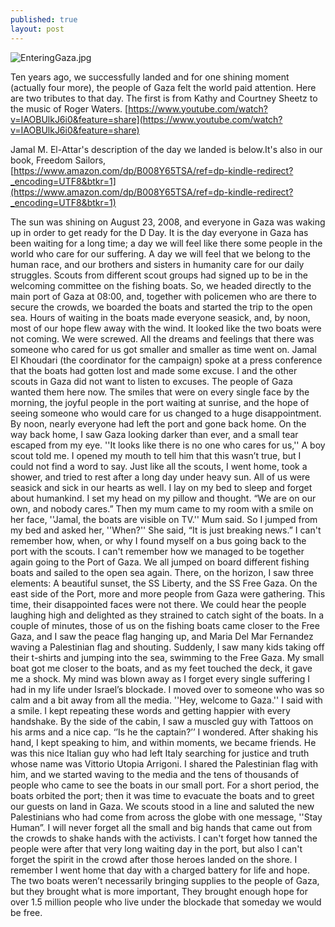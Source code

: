 ```yaml
---
published: true
layout: post
---
```


![EnteringGaza.jpg]({{site.baseurl}}/images/EnteringGaza.jpg)


Ten years ago, we successfully landed and for one shining moment (actually four more), the people of Gaza felt the world paid attention. Here are two tributes to that day. The first is from Kathy and Courtney Sheetz to the music of Roger Waters. [https://www.youtube.com/watch?v=IAOBUlkJ6i0&feature=share](https://www.youtube.com/watch?v=IAOBUlkJ6i0&feature=share)


Jamal M. El-Attar's description of the day we landed is below.It's also in our book, Freedom Sailors, [https://www.amazon.com/dp/B008Y65TSA/ref=dp-kindle-redirect?_encoding=UTF8&btkr=1](https://www.amazon.com/dp/B008Y65TSA/ref=dp-kindle-redirect?_encoding=UTF8&btkr=1)

The sun was shining on August 23, 2008, and everyone in Gaza was waking up in order to get ready for the D Day. It is the day everyone in Gaza has been waiting for a long time; a day we will feel like there some people in the world who care for our suffering. A day we will feel that we belong to the human race, and our brothers and sisters in humanity care for our daily struggles. Scouts from different scout groups had signed up to be in the welcoming committee on the fishing boats. So, we headed directly to the main port of Gaza at 08:00, and, together with policemen who are there to secure the crowds, we boarded the boats and started the trip to the open sea.
Hours of waiting in the boats made everyone seasick, and, by noon, most of our hope flew away with the wind. It looked like the two boats were not coming. We were screwed. All the dreams and feelings that there was someone who cared for us got smaller and smaller as time went on. Jamal El Khoudari (the coordinator for the campaign) spoke at a press conference that the boats had gotten lost and made some excuse. I and the other scouts in Gaza did not want to listen to excuses. The people of Gaza wanted them here now. The smiles that were on every single face by the morning, the joyful people in the port waiting at sunrise, and the hope of seeing someone who would care for us changed to a huge disappointment. By noon, nearly everyone had left the port and gone back home. On the way back home, I saw Gaza looking darker than ever, and a small tear escaped from my eye. ''It looks like there is no one who cares for us,'' A boy scout told me. I opened my mouth to tell him that this wasn’t true, but I could not find a word to say.
Just like all the scouts, I went home, took a shower, and tried to rest after a long day under heavy sun. All of us were seasick and sick in our hearts as well. I lay on my bed to sleep and forget about humankind. I set my head on my pillow and thought. “We are on our own, and nobody cares.”
Then my mum came to my room with a smile on her face, ''Jamal, the boats are visible on TV.'' Mum said. So I jumped from my bed and asked her, ''When?'' She said, “It is just breaking news.” I can't remember how, when, or why I found myself on a bus going back to the port with the scouts. I can't remember how we managed to be together again going to the Port of Gaza. We all jumped on board different fishing boats and sailed to the open sea again. There, on the horizon, I saw three elements: A beautiful sunset, the SS Liberty, and the SS Free Gaza. On the east side of the Port, more and more people from Gaza were gathering. This time, their disappointed faces were not there. We could hear the people laughing high and delighted as they strained to catch sight of the boats. 
In a couple of minutes, those of us on the fishing boats came closer to the Free Gaza, and I saw the peace flag hanging up, and Maria Del Mar Fernandez waving a Palestinian flag and shouting. Suddenly, I saw many kids taking off their t-shirts and jumping into the sea, swimming to the Free Gaza. My small boat got me closer to the boats, and as my feet touched the deck, it gave me a shock. My mind was blown away as I forget every single suffering I had in my life under Israel’s blockade. I moved over to someone who was so calm and a bit away from all the media. 
''Hey, welcome to Gaza.'' I said with a smile. 
I kept repeating these words and getting happier with every handshake. By the side of the cabin, I saw a muscled guy with Tattoos on his arms and a nice cap. ‘’Is he the captain?’’ I wondered. After shaking his hand, I kept speaking to him, and within moments, we became friends. He was this nice Italian guy who had left Italy searching for justice and truth whose name was Vittorio Utopia Arrigoni. I shared the Palestinian flag with him, and we started waving to the media and the tens of thousands of people who came to see the boats in our small port. 
For a short period, the boats orbited the port; then it was time to evacuate the boats and to greet our guests on land in Gaza. We scouts stood in a line and saluted the new Palestinians who had come from across the globe with one message, ''Stay Human”. 
I will never forget all the small and big hands that came out from the crowds to shake hands with the activists. I can't forget how tanned the people were after that very long waiting day in the port, but also I can't forget the spirit in the crowd after those heroes landed on the shore. I remember I went home that day with a charged battery for life and hope. The two boats weren’t necessarily bringing supplies to the people of Gaza, but they brought what is more important, They brought enough hope for over 1.5 million people who live under the blockade that someday we would be free.
